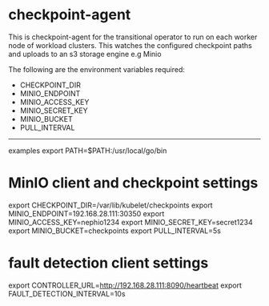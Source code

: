 # checkpoint-agent
This is checkpoint-agent for the transitional operator to run on each worker node of workload clusters. This watches the configured checkpoint paths and uploads to an s3 storage engine e.g Minio

The following are the environment variables required:
- CHECKPOINT_DIR
- MINIO_ENDPOINT
- MINIO_ACCESS_KEY
- MINIO_SECRET_KEY
- MINIO_BUCKET
- PULL_INTERVAL


---

examples
export PATH=$PATH:/usr/local/go/bin

# MinIO client and checkpoint settings
export CHECKPOINT_DIR=/var/lib/kubelet/checkpoints
export MINIO_ENDPOINT=192.168.28.111:30350
export MINIO_ACCESS_KEY=nephio1234
export MINIO_SECRET_KEY=secret1234
export MINIO_BUCKET=checkpoints
export PULL_INTERVAL=5s

# fault detection client settings
export CONTROLLER_URL=http://192.168.28.111:8090/heartbeat
export FAULT_DETECTION_INTERVAL=10s